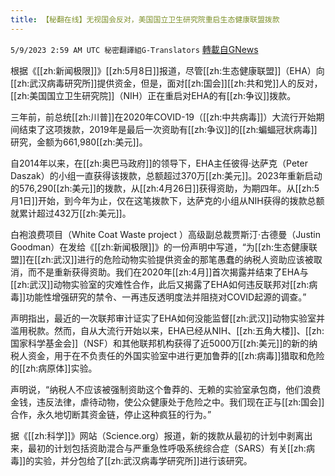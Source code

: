 ```yaml
---
title: 【秘翻在线】无视国会反对，美国国立卫生研究院重启生态健康联盟拨款
---
```

`5/9/2023 2:59 AM UTC 秘密翻譯組G-Translators` [轉載自GNews](https://gnews.org/articles/1285276)

根据《[[zh:新闻极限]]》[[zh:5月8日]]报道，尽管[[zh:生态健康联盟]]（EHA）向[[zh:武汉病毒研究所]]提供资金，但是，面对[[zh:国会]][[zh:共和党]]人的反对，[[zh:美国国立卫生研究院]]（NIH）正在重启对EHA的有[[zh:争议]]拨款。

三年前，前总统[[zh:川普]]在2020年COVID-19（[[zh:中共病毒]]）大流行开始期间结束了这项拨款，2019年是最后一次资助有[[zh:争议]]的[[zh:蝙蝠冠状病毒]]研究，金额为661,980[[zh:美元]]。

自2014年以来，在[[zh:奥巴马政府]]的领导下，EHA主任彼得·达萨克（Peter Daszak）的小组一直获得该拨款，总额超过370万[[zh:美元]]。2023年重新启动的576,290[[zh:美元]]的拨款，从[[zh:4月26日]]获得资助，为期四年。从[[zh:5月1日]]开始，到今年为止，仅在这笔拨款下，达萨克的小组从NIH获得的拨款总额就累计超过432万[[zh:美元]]。

白袍浪费项目（White Coat Waste project ）高级副总裁贾斯汀·古德曼（Justin Goodman）在发给《[[zh:新闻极限]]》的一份声明中写道，“为[[zh:生态健康联盟]]在[[zh:武汉]]进行的危险动物实验提供资金的那笔愚蠢的纳税人资助应该被取消，而不是重新获得资助。我们在2020年[[zh:4月]]首次揭露并结束了EHA与[[zh:武汉]]动物实验室的灾难性合作，此后又揭露了EHA如何违反联邦对[[zh:病毒]]功能性增强研究的禁令、一再违反透明度法并阻挠对COVID起源的调查。”

声明指出，最近的一次联邦审计证实了EHA如何没能监督[[zh:武汉]]动物实验室并滥用税款。然而，自从大流行开始以来，EHA已经从NIH、[[zh:五角大楼]]、[[zh:国家科学基金会]]（NSF）和其他联邦机构获得了近5000万[[zh:美元]]的新的纳税人资金，用于在不负责任的外国实验室中进行更加鲁莽的[[zh:病毒]]猎取和危险的[[zh:病原体]]实验。

声明说，“纳税人不应该被强制资助这个鲁莽的、无赖的实验室承包商，他们浪费金钱，违反法律，虐待动物，使公众健康处于危险之中。我们现在正与[[zh:国会]]合作，永久地切断其资金链，停止这种疯狂的行为。”

据《[[zh:科学]]》网站（Science.org）报道，新的拨款从最初的计划中剥离出来，最初的计划包括资助混合与严重急性呼吸系统综合症（SARS）有关[[zh:病毒]]的实验，并分包给了[[zh:武汉病毒学研究所]]进行该研究。
